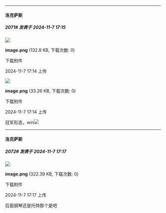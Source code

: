 ﻿
*****

####  洛克萨斯  
##### 2071#       发表于 2024-11-7 17:15

<img src="https://img.saraba1st.com/forum/202411/07/171442hn3fke3dz33oj3ax.png" referrerpolicy="no-referrer">

<strong>image.png</strong> (132.8 KB, 下载次数: 0)

下载附件

2024-11-7 17:14 上传

<img src="https://img.saraba1st.com/forum/202411/07/171456e3t91uziemtjsvm5.png" referrerpolicy="no-referrer">

<strong>image.png</strong> (33.26 KB, 下载次数: 0)

下载附件

2024-11-7 17:14 上传

冠军形态，win<img src="https://static.saraba1st.com/image/smiley/face2017/068.png" referrerpolicy="no-referrer">

*****

####  洛克萨斯  
##### 2072#       发表于 2024-11-7 17:17

<img src="https://img.saraba1st.com/forum/202411/07/171702ni23omdldl222mo5.png" referrerpolicy="no-referrer">

<strong>image.png</strong> (322.39 KB, 下载次数: 0)

下载附件

2024-11-7 17:17 上传

后面钢琴还是托特那个是吧

